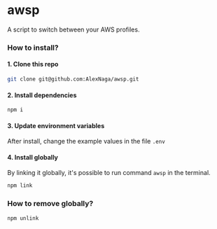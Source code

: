 # awsp

A script to switch between your AWS profiles.

### How to install?

#### 1. Clone this repo

```sh
git clone git@github.com:AlexNaga/awsp.git
```

#### 2. Install dependencies

```sh
npm i
```

#### 3. Update environment variables

After install, change the example values in the file `.env`

#### 4. Install globally

By linking it globally, it's possible to run command `awsp` in the terminal.

```sh
npm link
```

### How to remove globally?

```sh
npm unlink
```
